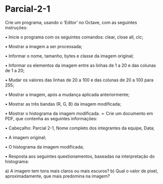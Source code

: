 # Parcial-2-1
Crie um programa, usando o ‘Editor’ no Octave, com as seguintes instruções:

• Inicie o programa com os seguintes comandos: clear, close all, clc;

• Mostrar a imagem a ser processada;

• Informar o nome, tamanho, bytes e classe da imagem original;

• Informar os elementos da imagem entre as linhas de 1 a 20 e das colunas de 1 a 20;

• Mudar os valores das linhas de 20 a 100 e das colunas de 20 a 100 para 255;

• Mostrar a imagem, após a mudança aplicada anteriormente;

• Mostrar as três bandas (R, G, B) da imagem modificada;

• Mostrar o histograma da imagem modificada. ➢ Crie um documento em PDF, que contenha as seguintes informações:

• Cabeçalho: Parcial 2-1, Nome completo dos integrantes da equipe, Data;

• A imagem original;

• O histograma da imagem modificada;

• Resposta aos seguintes questionamentos, baseadas na interpretação do histograma:

a) A imagem tem tons mais claros ou mais escuros? b) Qual o valor de pixel, aproximadamente, que mais predomina na imagem?
